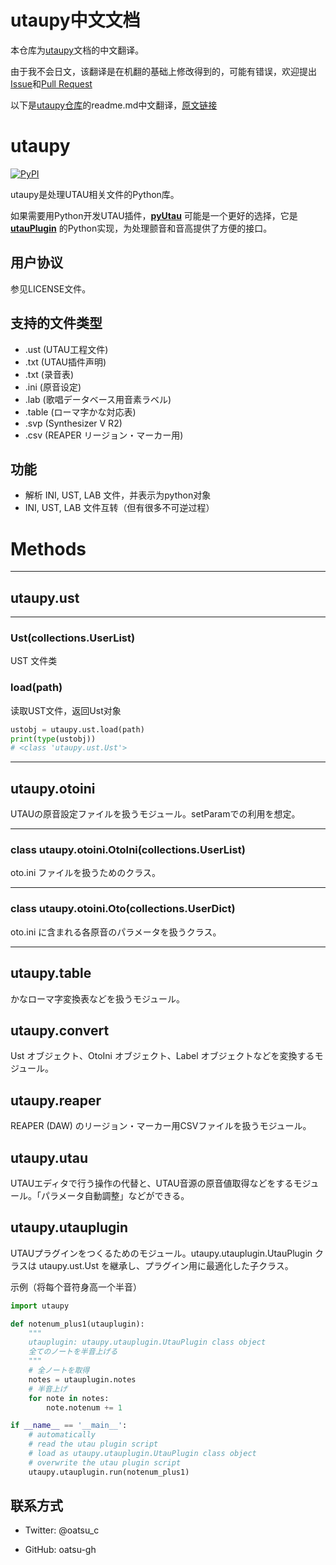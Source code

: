 # utaupy中文文档
本仓库为[utaupy](https://github.com/oatsu-gh/utaupy)文档的中文翻译。

由于我不会日文，该翻译是在机翻的基础上修改得到的，可能有错误，欢迎提出[Issue](https://github.com/oxygen-dioxide/utaupy-zh-docs/issues)和[Pull Request](https://github.com/oxygen-dioxide/utaupy-zh-docs/pulls)

以下是[utaupy仓库](https://github.com/oatsu-gh/utaupy)的readme.md中文翻译，[原文链接](https://github.com/oatsu-gh/utaupy/blob/master/README.md)

# utaupy
[![PyPI](https://img.shields.io/pypi/v/utaupy.svg)](https://pypi.python.org/pypi/utaupy)

utaupy是处理UTAU相关文件的Python库。

如果需要用Python开发UTAU插件，**[pyUtau](https://github.com/UtaUtaUtau/pyUtau)** 可能是一个更好的选择，它是 **[utauPlugin](https://github.com/delta-kimigatame/utauPlugin)** 的Python实现，为处理颤音和音高提供了方便的接口。

## 用户协议
参见LICENSE文件。

## 支持的文件类型
- .ust (UTAU工程文件)
- .txt (UTAU插件声明)
- .txt (录音表)
- .ini (原音设定)
- .lab (歌唱データベース用音素ラベル)
- .table (ローマ字かな対応表)
- .svp (Synthesizer V R2)
- .csv (REAPER リージョン・マーカー用)

## 功能
- 解析 INI, UST, LAB 文件，并表示为python对象
- INI, UST, LAB 文件互转（但有很多不可逆过程）

# Methods
---
## utaupy.ust
---
### Ust(collections.UserList)
UST 文件类

### load(path)
读取UST文件，返回Ust对象
```Python
ustobj = utaupy.ust.load(path)
print(type(ustobj))
# <class 'utaupy.ust.Ust'>
```
---

## utaupy.otoini
UTAUの原音設定ファイルを扱うモジュール。setParamでの利用を想定。

---

### class utaupy.otoini.OtoIni(collections.UserList)

oto.ini ファイルを扱うためのクラス。

---

### class utaupy.otoini.Oto(collections.UserDict)

oto.ini に含まれる各原音のパラメータを扱うクラス。

---

## utaupy.table

かなローマ字変換表などを扱うモジュール。

## utaupy.convert

Ust オブジェクト、OtoIni オブジェクト、Label オブジェクトなどを変換するモジュール。

## utaupy.reaper

REAPER (DAW) のリージョン・マーカー用CSVファイルを扱うモジュール。

## utaupy.utau

UTAUエディタで行う操作の代替と、UTAU音源の原音値取得などをするモジュール。「パラメータ自動調整」などができる。

## utaupy.utauplugin

UTAUプラグインをつくるためのモジュール。utaupy.utauplugin.UtauPlugin クラスは utaupy.ust.Ust を継承し、プラグイン用に最適化した子クラス。

示例（将每个音符身高一个半音）

```Python
import utaupy

def notenum_plus1(utauplugin):
    """
    utauplugin: utaupy.utauplugin.UtauPlugin class object
    全てのノートを半音上げる
    """
    # 全ノートを取得
    notes = utauplugin.notes
    # 半音上げ
    for note in notes:
        note.notenum += 1

if __name__ == '__main__':
    # automatically
    # read the utau plugin script
    # load as utaupy.utauplugin.UtauPlugin class object
    # overwrite the utau plugin script
    utaupy.utauplugin.run(notenum_plus1)
```

## 联系方式

- Twitter: @oatsu_c

- GitHub: oatsu-gh
